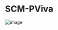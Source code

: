 # SCM-PViva

![image](https://github.com/Divisha-Gupta1/SCM-PViva/assets/156660837/f3e34bb9-ed75-48e7-a73f-b4c064ab46ae)
